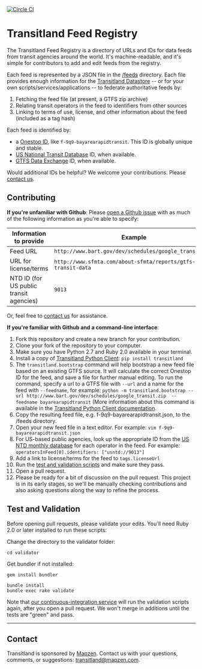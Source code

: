 [![Circle CI](https://circleci.com/gh/transitland/transitland-feed-registry.svg?style=svg)](https://circleci.com/gh/transitland/transitland-feed-registry)

# Transitland Feed Registry

The Transitland Feed Registry is a directory of URLs and IDs for data feeds from transit agencies around the world. It's machine-readable, and it's simple for contributors to add and edit feeds from the registry.

Each feed is represented by a JSON file in the [/feeds](/feeds) directory. Each file provides enough information for the [Transitland Datastore](https://github.com/transitland/transitland-datastore) -- or for your own scripts/services/applications -- to federate authoritative feeds by:

1. Fetching the feed file (at present, a GTFS zip archive)
2. Relating transit operators in the feed to identifiers from other sources
3. Linking to terms of use, license, and other information about the feed (included as a tag hash)

Each feed is identified by:

- a [Onestop ID](https://github.com/transitland/onestop-id-scheme), like `f-9q9-bayarearapidtransit`. This ID is globally unique and stable.
- [US National Transit Database](http://www.ntdprogram.gov/) ID, when available.
- [GTFS Data Exchange](http://www.gtfs-data-exchange.com/) ID, when available.

Would additional IDs be helpful? We welcome your contributions. Please [contact us](#contact).

## Contributing

**If you're unfamiliar with Github**: Please [open a Github issue](https://github.com/transitland/transitland-feed-registry/issues/new) with as much of the following information as you're able to specify:

Information to provide | Example
---------------------- | -------
Feed URL               | `http://www.bart.gov/dev/schedules/google_transit.zip`
URL for license/terms  | `http://www.sfmta.com/about-sfmta/reports/gtfs-transit-data`
NTD ID (for US public transit agencies)  | `9013`

Or, feel free to [contact us](#contact) for assistance.

**If you're familiar with Github and a command-line interface**:

1. Fork this repository and create a new branch for your contribution.
2. Clone your fork of the repository to your computer.
3. Make sure you have Python 2.7 and Ruby 2.0 available in your terminal.
4. Install a copy of [Transitland Python Client](https://github.com/transitland/transitland-python-client): `pip install transitland`
5. The `transitland.bootstrap` command will help bootstrap a new feed file based on an existing GTFS source. It will calculate the correct Onestop ID for the feed, and save a file for further manual editing. To run the command, specify a url to a GTFS file with `--url` and a name for the feed with `--feedname`, for example: `python -m transitland.bootstrap --url http://www.bart.gov/dev/schedules/google_transit.zip  --feedname bayarearapidtransit` (More information about this command is available in the [Transitland Python Client documentation](https://github.com/transitland/transitland-python-client#bootstrapping-a-feed-from-a-gtfs-source).
6. Copy the resulting feed file, e.g. f-9q9-bayarearapidtransit.json, to the /feeds directory.
7. Open your new feed file in a text editor. For example: `vim f-9q9-bayarearapidtransit.json`
8. For US-based public agencies, look up the appropriate ID from the [US NTD monthly database](http://www.ntdprogram.gov/ntdprogram/data.htm) for each operator in the feed. For example: `operatorsInFeed[0].identifiers: ["usntd://9013"]`
9. Add a link to license/terms for the feed to `tags.licenseUrl`
10. Run the [test and validation scripts](#test-and-validation) and make sure they pass.
11. Open a pull request.
12. Please be ready for a bit of discussion on the pull request. This project is in its early stages, so we'll be manually checking contributions and also asking questions along the way to refine the process.

## Test and Validation

Before opening pull requests, please validate your edits. You'll need Ruby 2.0 or later installed to run these scripts:

Change the directory to the validator folder:

````
cd validator
````

Get bundler if not installed:

````
gem install bundler
````

````
bundle install
bundle exec rake validate
````

Note that [our continuous-integration service](https://circleci.com/gh/transitland/transitland-feed-registry) will run the validation scripts again, after you open a pull request. We won't merge in additions until the tests are "green" and pass.

---

## Contact

Transitland is sponsored by [Mapzen](http://mapzen.com). Contact us with your questions, comments, or suggestions: [transitland@mapzen.com](mailto:transitland@mapzen.com).
